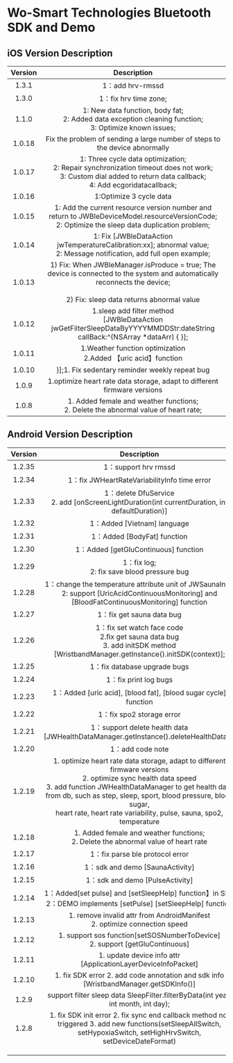 # Wo-Smart Technologies Bluetooth SDK and Demo 



## iOS  Version Description

| Version |                         Description                          |
| :-----: | :----------------------------------------------------------: |
|  1.3.1  |                       1：add hrv-rmssd                       |
|  1.3.0  |                    1：fix hrv time zone;                     |
|  1.1.0  | 1: New data function, body fat;<br/>2: Added data exception cleaning function;<br/>3: Optimize known issues; |
| 1.0.18  | Fix the problem of sending a large number of steps to the device abnormally |
| 1.0.17  | 1: Three cycle data optimization;<br/>2: Repair synchronization timeout does not work;<br/>3: Custom dial added to return data callback;<br/>4: Add ecgoridatacallback; |
| 1.0.16  |                   1:Optimize 3 cycle data                    |
| 1.0.15  | 1: Add the current resource version number and return to JWBleDeviceModel.resourceVersionCode;<br/>2: Optimize the sleep data duplication problem; |
| 1.0.14  | 1: Fix [JWBleDataAction jwTemperatureCalibration:xx]; abnormal value;<br/>2: Message notification, add full open example; |
| 1.0.13  | 1) Fix: When JWBleManager.isProduce = true; The device is connected to the system and automatically reconnects the device;<br/><br/>2) Fix: sleep data returns abnormal value |
| 1.0.12  | 1.sleep add filter method <br />[JWBleDataAction jwGetFilterSleepDataByYYYYMMDDStr:dateString callBack:^(NSArray *dataArr) { }]; |
| 1.0.11  | 1.Weather function optimization<br />2.Added 【uric acid】function |
| 1.0.10  |        }];1. Fix sedentary reminder weekly repeat bug        |
|  1.0.9  | 1.optimize heart rate data storage, adapt to different firmware versions |
|  1.0.8  | 1. Added female and weather functions;<br/>2. Delete the abnormal value of heart rate; |



## Android  Version Description

| Version |                                                                                                                                                       Description                                                                                                                                                        |
|:-------:|:------------------------------------------------------------------------------------------------------------------------------------------------------------------------------------------------------------------------------------------------------------------------------------------------------------------------:|
| 1.2.35  |                                                                                                                                           1：support hrv rmssd                                                                                                                                    |
| 1.2.34  |                                                                                                                                           1：fix JWHeartRateVariabilityInfo time error                                                                                                                                    |
| 1.2.33  |                                                                                                                                           1：delete DfuService <br/>  2. add [onScreenLightDuration(int currentDuration, int defaultDuration)]                                                                                                                                           |
| 1.2.32  |                                                                                                                                                1：Added [Vietnam] language                                                                                                                                                |
| 1.2.31  |                                                                                                                                                1：Added [BodyFat] function                                                                                                                                                |
| 1.2.30  |                                                                                                                                           1：Added [getGluContinuous] function                                                                                                                                            |
| 1.2.29  |                                                                                                                                      1：fix log;<br/> 2: fix save blood pressure bug                                                                                                                                      |
| 1.2.28  |                                                                                    1：change the temperature attribute unit of JWSaunaInfo;<br/> 2: support [UricAcidContinuousMonitoring] and [BloodFatContinuousMonitoring] function                                                                                    |
| 1.2.27  |                                                                                                                                                 1：fix get sauna data bug                                                                                                                                                 |
| 1.2.26  |                                                                                         1：fix set watch face code<br/>  2.fix get sauna data bug<br/>  3. add initSDK method [WristbandManager.getInstance().initSDK(context)];                                                                                          |
| 1.2.25  |                                                                                                                                               1：fix database upgrade bugs                                                                                                                                                |
| 1.2.24  |                                                                                                                                                   1：fix print log bugs                                                                                                                                                   |
| 1.2.23  |                                                                                                                              1：Added [uric acid], [blood fat], [blood sugar cycle] function                                                                                                                              |
| 1.2.22  |                                                                                                                                                 1：fix spo2 storage error                                                                                                                                                 |
| 1.2.21  |                                                                                                                   1：support delete health data [JWHealthDataManager.getInstance().deleteHealthData()]                                                                                                                    |
| 1.2.20  |                                                                                                                                                     1：add code note                                                                                                                                                      |
| 1.2.19  | 1. optimize heart rate data storage, adapt to different firmware versions<br/>2. optimize sync health data speed <br/>3. add function JWHealthDataManager to get health data  from db, such as step, sleep, sport, blood pressure, blood sugar,<br/> heart rate, heart rate variability, pulse, sauna, spo2, temperature |
| 1.2.18  |                                                                                                                  1. Added female and weather functions;<br/>2. Delete the abnormal value of heart rate                                                                                                                   |
| 1.2.17  |                                                                                                                                              1：fix parse ble protocol error                                                                                                                                              |
| 1.2.16  |                                                                                                                                              1：sdk and demo [SaunaActivity]                                                                                                                                              |
| 1.2.15  |                                                                                                                                              1：sdk and demo [PulseActivity]                                                                                                                                              |
| 1.2.14  |                                                                                                     1：Added[set pulse] and [setSleepHelp] function】in SDK<br />2：DEMO implements [setPulse] [setSleepHelp] function                                                                                                      |
| 1.2.13  |                                                                                                                      1. remove invalid attr from AndroidManifest<br /> 2. optimize connection speed                                                                                                                      |
| 1.2.12  |                                                                                                                    1. support sos function[setSOSNumberToDevice]<br /> 2. support [getGluContinuous]                                                                                                                     |
| 1.2.11  |                                                                                                                              1. update device info attr [ApplicationLayerDeviceInfoPacket]                                                                                                                               |
| 1.2.10  |                                                                                                                   1. fix SDK error 2. add code annotation and sdk info [WristbandManager.getSDKInfo()]                                                                                                                   |
|  1.2.9  |                                                                                                                    support filter sleep data SleepFilter.filterByData(int year, int month, int day);                                                                                                                     |
|  1.2.8  |                                                                           1. fix SDK init error 2. fix sync end callback method not triggered 3. add new functions(setSleepAllSwitch, setHypoxiaSwitch, setHighHrvSwitch, setDeviceDateFormat)                                                                           |
|         |                                                                                                                                                                                                                                                                                                                          |
|         |                                                                                                                                                                                                                                                                                                                          |
|         |                                                                                                                                                                                                                                                                                                                          |
